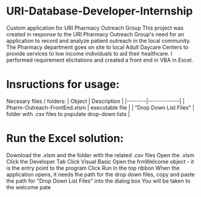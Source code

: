 # URI-Database-Developer-Internship
Custom application for URI Pharmacy Outreach Group
This project was created in response to the URI Pharmacy Outreach Group's need for an application to record and analyze patient outreach in the local community.  The Pharmacy department goes on site to local Adult Daycare Centers to provide services to low income individuals to aid their healthcare.
I performed requirement elicitations and created a front end in VBA in Excel. 
# Insructions for usage:
Necesary files / folders:
| Object | Description |
|--------|-------------|
| Pharm-Outreach-FrontEnd.xlsm | executable file |
| "Drop Down List Files" | folder with .csv files to populate drop-down lists |

# Run the Excel solution:
Download the .xlsm and the folder with the related .csv files
Open the .xlsm
Click the Developer Tab
Click Visual Basic
Open the frmWelcome object - it is the entry point to the program
Click Run in the top ribbon
When the application opens, it needs the path for the drop down files, 
copy and paste the path for "Drop Down List Files" into the dialog box 
You will be taken to the welcome pate
